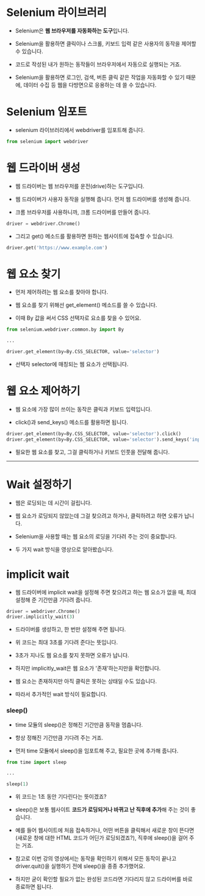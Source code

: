# Selenium 라이브러리

+ Selenium은 **웹 브라우저를 자동화하는 도구**입니다. 

+ Selenium을 활용하면 클릭이나 스크롤, 키보드 입력 같은 사용자의 동작을 제어할 수 있습니다. 

+ 코드로 작성된 내가 원하는 동작들이 브라우저에서 자동으로 실행되는 거죠. 

+ Selenium을 활용하면 로그인, 검색, 버튼 클릭 같은 작업을 자동화할 수 있기 때문에, 데이터 수집 등 웹을 다방면으로 응용하는 데 쓸 수 있습니다.

# Selenium 임포트

+ selenium 라이브러리에서 webdriver를 임포트해 줍니다.

```python
from selenium import webdriver
```

# 웹 드라이버 생성

+ 웹 드라이버는 웹 브라우저를 운전(drive)하는 도구입니다. 

+ 웹 드라이버가 사용자 동작을 실행해 줍니다. 먼저 웹 드라이버를 생성해 줍니다. 

+ 크롬 브라우저를 사용하니까, 크롬 드라이버를 만들어 줍니다.

```python
driver = webdriver.Chrome()
```

+ 그리고 get() 메소드를 활용하면 원하는 웹사이트에 접속할 수 있습니다.

```python
driver.get('https://www.example.com')
```

# 웹 요소 찾기

+ 먼저 제어하려는 웹 요소를 찾아야 합니다. 

+ 웹 요소를 찾기 위해선 get_element() 메소드를 쓸 수 있습니다. 

+ 이때 By 값을 써서 CSS 선택자로 요소를 찾을 수 있어요.

```python
from selenium.webdriver.common.by import By

...

driver.get_element(by=By.CSS_SELECTOR, value='selector')
```

+ 선택자 selector에 매칭되는 웹 요소가 선택됩니다.

# 웹 요소 제어하기

+ 웹 요소에 가장 많이 쓰이는 동작은 클릭과 키보드 입력입니다. 

+ click()과 send_keys() 메소드를 활용하면 됩니다.

```python
driver.get_element(by=By.CSS_SELECTOR, value='selector').click()
driver.get_element(by=By.CSS_SELECTOR, value='selector').send_keys('input')
```

+ 필요한 웹 요소를 찾고, 그걸 클릭하거나 키보드 인풋을 전달해 줍니다.

---

# Wait 설정하기

+ 웹은 로딩되는 데 시간이 걸립니다. 

+ 웹 요소가 로딩되지 않았는데 그걸 찾으려고 하거나, 클릭하려고 하면 오류가 납니다. 

+ Selenium을 사용할 때는 웹 요소의 로딩을 기다려 주는 것이 중요합니다. 

+ 두 가지 wait 방식을 영상으로 알아봤습니다.

# implicit wait
+ 웹 드라이버에 implicit wait을 설정해 주면 찾으려고 하는 웹 요소가 없을 때, 최대 설정해 준 기간만큼 기다려 줍니다.

```python
driver = webdriver.Chrome()
driver.implicitly_wait(3)
```

+ 드라이버를 생성하고, 한 번만 설정해 주면 됩니다. 

+ 위 코드는 최대 3초를 기다려 준다는 뜻입니다. 

+ 3초가 지나도 웹 요소를 찾지 못하면 오류가 납니다. 

+ 하지만 implicitly_wait은 웹 요소가 '존재'하는지만을 확인합니다. 

+ 웹 요소는 존재하지만 아직 클릭은 못하는 상태일 수도 있습니다. 

+ 따라서 추가적인 wait 방식이 필요합니다.

### sleep()

+ time 모듈의 sleep()은 정해진 기간만큼 동작을 멈춥니다. 

+ 항상 정해진 기간만큼 기다려 주는 거죠. 

+ 먼저 time 모듈에서 sleep()을 임포트해 주고, 필요한 곳에 추가해 줍니다.

```python
from time import sleep

...

sleep(1)
```

+ 위 코드는 1초 동안 기다린다는 뜻이겠죠?

+ sleep()은 보통 웹사이트 **코드가 로딩되거나 바뀌고 난 직후에 추가**해 주는 것이 좋습니다. 

+ 예를 들어 웹사이트에 처음 접속하거나, 어떤 버튼을 클릭해서 새로운 창이 뜬다면(새로운 창에 대한 HTML 코드가 어딘가 로딩되겠죠?), 직후에 sleep()을 걸어 주는 거죠.

+ 참고로 이번 강의 영상에서는 동작을 확인하기 위해서 모든 동작이 끝나고 driver.quit()을 실행하기 전에 sleep()을 종종 추가했어요. 

+ 하지만 굳이 확인할 필요가 없는 완성된 코드라면 기다리지 않고 드라이버를 바로 종료하면 됩니다.